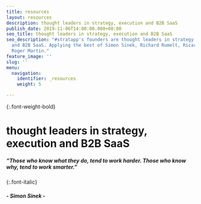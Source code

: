 ```yaml
---
title: resources
layout: resources
description: thought leaders in strategy, execution and B2B SaaS
publish_date: 2019-11-06T14:00:00.000+00:00
seo_title: thought leaders in strategy, execution and B2B SaaS
seo_description: "#stratapp's founders are thought leaders in strategy, execution
  and B2B SaaS. Applying the best of Simon Sinek, Richard Rumelt, Ricardo Semler and
  Roger Martin."
feature_image: ''
slug: ''
menu:
  navigation:
    identifier: _resources
    weight: 5

---
```

{:.font-weight-bold}

# thought leaders in strategy, execution and B2B SaaS

##### “Those who know _what_  they do, tend to work harder. Those who know _why_, tend to work smarter.”

{:.font-italic}

##### - Simon Sinek -
